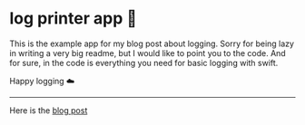 # log printer app 🚀

This is the example app for my blog post about logging.
Sorry for being lazy in writing a very big readme, but I would like to point you to the code. And for sure, in the code is everything you need for basic logging with swift.

Happy logging ☁️

-------------------------------
Here is the [blog post](https://medium.com/@Soulfected/logging-for-cloud-native-apps-537192893981) 
